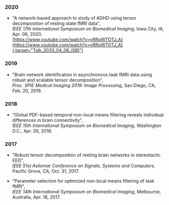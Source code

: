 ### 2020

* "A network-based approach to study of ADHD using tensor decomposition of resting state fMRI data",  
*IEEE 17th International Symposium on Biomedical Imaging*, Iowa City, IA, Apr. 06, 2020.  
[https://www.youtube.com/watch?v=yRRqWTOTJ_A](https://www.youtube.com/watch?v=yRRqWTOTJ_A){:target="Talk_2020_04_06_ISBI"}

### 2019

* "Brain network identification in asynchronous task fMRI data using robust and scalable tensor decomposition",  
*Proc. SPIE Medical Imaging 2019: Image Processing*, San Diego, CA, Feb. 20, 2019.

### 2018

* "Global PDF-based temporal non-local means filtering reveals individual differences in brain connectivity",  
*IEEE 15th International Symposium on Biomedical Imaging*, Washington D.C., Apr. 05, 2018.

### 2017

* "Robust tensor decomposition of resting brain networks in stereotactic EEG",  
*IEEE 51st Asilomar Conference on Signals, Systems and Computers*, Pacific Grove, CA, Oct. 31, 2017.

* "Parameter selection for optimized non-local means filtering of task fMRI",  
*IEEE 14th International Symposium on Biomedical Imaging*, Melbourne, Australia, Apr. 18, 2017.
